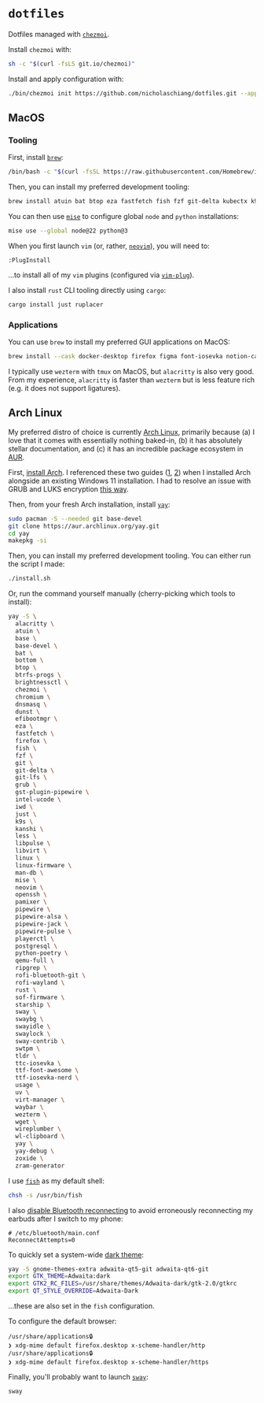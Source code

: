 # `dotfiles`

Dotfiles managed with [`chezmoi`](https://github.com/twpayne/chezmoi).

Install `chezmoi` with:

```bash
sh -c "$(curl -fsLS git.io/chezmoi)"
```

Install and apply configuration with:

```bash
./bin/chezmoi init https://github.com/nicholaschiang/dotfiles.git --apply
```

## MacOS

### Tooling

First, install [`brew`](https://brew.sh):

```bash
/bin/bash -c "$(curl -fsSL https://raw.githubusercontent.com/Homebrew/install/HEAD/install.sh)"
```

Then, you can install my preferred development tooling:

```bash
brew install atuin bat btop eza fastfetch fish fzf git-delta kubectx k9s mise neovim rust starship tmux uv zoxide
```

You can then use [`mise`](https://mise.jdx.dev) to configure global `node` and `python` installations:

```bash
mise use --global node@22 python@3
```

When you first launch `vim` (or, rather, [`neovim`](https://github.com/neovim/neovim)), you will need to:

```
:PlugInstall
```

...to install all of my `vim` plugins (configured via [`vim-plug`](https://github.com/junegunn/vim-plug)).

I also install `rust` CLI tooling directly using `cargo`:

```bash
cargo install just ruplacer
```

### Applications

You can use `brew` to install my preferred GUI applications on MacOS:

```bash
brew install --cask docker-desktop firefox figma font-iosevka notion-calendar raycast wezterm alacritty
```

I typically use `wezterm` with `tmux` on MacOS, but `alacritty` is also very good.
From my experience, `alacritty` is faster than `wezterm` but is less feature rich (e.g. it does not support ligatures).

## Arch Linux

My preferred distro of choice is currently [Arch Linux](https://en.wikipedia.org/wiki/Arch_Linux), primarily because (a) I love that it comes with essentially nothing baked-in, (b) it has absolutely stellar documentation, and (c) it has an incredible package ecosystem in [AUR](https://en.wikipedia.org/wiki/Arch_Linux#AUR).

First, [install Arch](https://wiki.archlinux.org/title/Installation_guide).
I referenced these two guides ([1](https://gist.github.com/mjkstra/96ce7a5689d753e7a6bdd92cdc169bae), [2](https://gist.github.com/uosyph/bb7db7606c4916535081ae7b0f6bff2d)) when I installed Arch alongside an existing Windows 11 installation.
I had to resolve an issue with GRUB and LUKS encryption [this way](https://unix.stackexchange.com/questions/764872/luks-password-correct-but-not-accepted).

Then, from your fresh Arch installation, install [`yay`](https://github.com/Jguer/yay?tab=readme-ov-file#installation):

```bash
sudo pacman -S --needed git base-devel
git clone https://aur.archlinux.org/yay.git
cd yay
makepkg -si
```

Then, you can install my preferred development tooling.
You can either run the script I made:

```bash
./install.sh
```

Or, run the command yourself manually (cherry-picking which tools to install):

```bash
yay -S \
  alacritty \
  atuin \
  base \
  base-devel \
  bat \
  bottom \
  btop \
  btrfs-progs \
  brightnessctl \
  chezmoi \
  chromium \
  dnsmasq \
  dunst \
  efibootmgr \
  eza \
  fastfetch \
  firefox \
  fish \
  fzf \
  git \
  git-delta \
  git-lfs \
  grub \
  gst-plugin-pipewire \
  intel-ucode \
  iwd \
  just \
  k9s \
  kanshi \
  less \
  libpulse \
  libvirt \
  linux \
  linux-firmware \
  man-db \
  mise \
  neovim \
  openssh \
  pamixer \
  pipewire \
  pipewire-alsa \
  pipewire-jack \
  pipewire-pulse \
  playerctl \
  postgresql \
  python-poetry \
  qemu-full \
  ripgrep \
  rofi-bluetooth-git \
  rofi-wayland \
  rust \
  sof-firmware \
  starship \
  sway \
  swaybg \
  swayidle \
  swaylock \
  sway-contrib \
  swtpm \
  tldr \
  ttc-iosevka \
  ttf-font-awesome \
  ttf-iosevka-nerd \
  usage \
  uv \
  virt-manager \
  waybar \
  wezterm \
  wget \
  wireplumber \
  wl-clipboard \
  yay \
  yay-debug \
  zoxide \
  zram-generator
```

I use [`fish`](https://fishshell.com/) as my default shell:

```bash
chsh -s /usr/bin/fish
```

I also [disable Bluetooth reconnecting](https://askubuntu.com/questions/1416933/ubuntu-22-04-keeps-reconnecting-to-airpods-when-you-connect-to-them-with-another) to avoid erroneously reconnecting my earbuds after I switch to my phone:

```
# /etc/bluetooth/main.conf
ReconnectAttempts=0
```

To quickly set a system-wide [dark theme](https://wiki.archlinux.org/title/Dark_mode_switching):

```bash
yay -S gnome-themes-extra adwaita-qt5-git adwaita-qt6-git
export GTK_THEME=Adwaita:dark
export GTK2_RC_FILES=/usr/share/themes/Adwaita-dark/gtk-2.0/gtkrc
export QT_STYLE_OVERRIDE=Adwaita-Dark
```

...these are also set in the `fish` configuration.

To configure the default browser:

```
/usr/share/applications🔒
❯ xdg-mime default firefox.desktop x-scheme-handler/http
/usr/share/applications🔒
❯ xdg-mime default firefox.desktop x-scheme-handler/https
```

Finally, you'll probably want to launch [`sway`](https://swaywm.org/):

```bash
sway
```

